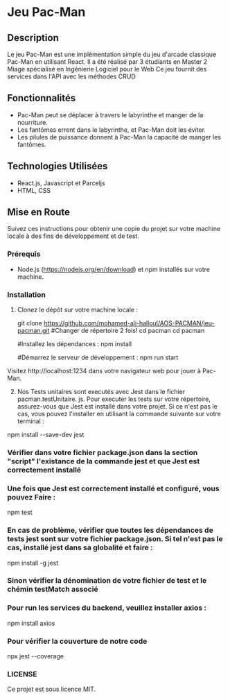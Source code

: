 # Jeu Pac-Man

## Description
Le jeu Pac-Man est une implémentation simple du jeu d'arcade classique Pac-Man en utilisant React.
Il a été réalisé par 3 étudiants en Master 2 Miage spécialisé en Ingénierie Logiciel pour le Web
Ce jeu fournit des services dans l'API avec les méthodes CRUD


## Fonctionnalités
- Pac-Man peut se déplacer à travers le labyrinthe et manger de la nourriture.
- Les fantômes errent dans le labyrinthe, et Pac-Man doit les éviter.
- Les pilules de puissance donnent à Pac-Man la capacité de manger les fantômes.

## Technologies Utilisées
- React.js, Javascript et Parceljs
- HTML, CSS

## Mise en Route
Suivez ces instructions pour obtenir une copie du projet sur votre machine locale à des fins de développement et de test.

### Prérequis
- Node.js (https://nodejs.org/en/download) et npm installés sur votre machine.

### Installation
1. Clonez le dépôt sur votre machine locale :
   
   git clone https://github.com/mohamed-ali-halloul/AOS-PACMAN/jeu-pacman.git
   #Changer de répertoire 2 fois!
   cd pacman
   cd pacman
   
   #Installez les dépendances :
   npm install
   
   #Démarrez le serveur de développement :
   npm run start
   
  Visitez http://localhost:1234 dans votre navigateur web pour jouer à Pac-Man.

2. Nos Tests unitaires sont executés avec Jest dans le fichier pacman.testUnitaire. js.  Pour executer les tests sur votre répertoire, assurez-vous que Jest est installé dans votre projet.  Si ce n'est pas le cas, vous pouvez l'installer en utilisant la commande suivante sur votre terminal :
  
  npm install --save-dev jest
  
  ### Vérifier dans votre fichier package.json dans la section "script" l'existance de la commande jest et que Jest est correctement installé 

  ### Une fois que Jest est correctement installé et configuré, vous pouvez Faire :
   npm test

  ### En cas de problème, vérifier que toutes les dépendances de tests jest sont sur votre fichier package.json.  Si tel n'est pas le cas, installé jest dans sa globalité et faire :
   npm install -g jest
  ### Sinon vérifier la dénomination de votre fichier de test et le chémin testMatch associé
  
  ### Pour run les services du backend, veuillez installer axios :
   npm install axios
   
   ### Pour vérifier la couverture de notre code 
   npx jest --coverage



  ### LICENSE
Ce projet est sous licence MIT.

